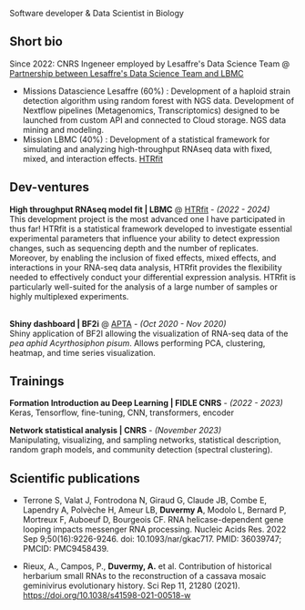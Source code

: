 
Software developer & Data Scientist in Biology <br>

## Short bio

Since 2022: CNRS Ingeneer employed by Lesaffre's Data Science Team @ [Partnership between Lesaffre's Data Science Team and LBMC](https://www.rhone-auvergne.cnrs.fr/fr/cnrsinfo/accelerer-linnovation-dans-le-domaine-de-la-fermentation)
  * Missions Datascience Lesaffre (60%) :
Development of a haploid strain detection algorithm using random forest with NGS data. Development of Nextflow pipelines (Metagenomics, Transcriptomics) designed to be launched from custom API and connected to Cloud storage. 
NGS data mining and modeling.
 * Mission LBMC (40%) : 
Development of a statistical framework for simulating and analyzing high-throughput RNAseq data with fixed, mixed, and interaction effects. [HTRfit](https://htrfit-lbmc-yvertlab-vortex-plasticity-mutation-477701eb488dfd9.gitbiopages.ens-lyon.fr)

## Dev-ventures

**High throughput RNAseq model fit | LBMC** @ [HTRfit](https://htrfit-lbmc-yvertlab-vortex-plasticity-mutation-477701eb488dfd9.gitbiopages.ens-lyon.fr) - _(2022 - 2024)_ <br>
This development project is the most advanced one I have participated in thus far! HTRfit is a statistical framework developed to investigate essential experimental parameters that influence your ability to detect expression changes, such as sequencing depth and the number of replicates. Moreover, by enabling the inclusion of fixed effects, mixed effects, and interactions in your RNA-seq data analysis, HTRfit provides the flexibility needed to effectively conduct your differential expression analysis. HTRfit is particularly well-suited for the analysis of a large number of samples or highly multiplexed experiments.<br><br>

**Shiny dashboard | BF2i** @ [APTA](https://github.com/aduvermy/shiny.git) - _(Oct 2020 - Nov 2020)_ <br>
Shiny application of BF2I allowing the visualization of RNA-seq data of the *pea aphid Acyrthosiphon pisum*. Allows performing PCA, clustering, heatmap, and time series visualization.

## Trainings 

**Formation Introduction au Deep Learning | FIDLE CNRS** - _(2022 - 2023)_ <br>
Keras, Tensorflow, fine-tuning, CNN, transformers, encoder 

**Network statistical analysis | CNRS** - _(November 2023)_ <br>
Manipulating, visualizing, and sampling networks, statistical description, random graph models, and community detection (spectral clustering). 

## Scientific publications

* Terrone S, Valat J, Fontrodona N, Giraud G, Claude JB, Combe E, Lapendry A, Polvèche H, Ameur LB, **Duvermy A**, Modolo L, Bernard P, Mortreux F, Auboeuf D, Bourgeois CF. RNA helicase-dependent gene looping impacts messenger RNA processing. Nucleic Acids Res. 2022 Sep 9;50(16):9226-9246. doi: 10.1093/nar/gkac717. PMID: 36039747; PMCID: PMC9458439.

* Rieux, A., Campos, P., **Duvermy, A.** et al. Contribution of historical herbarium small RNAs to the reconstruction of a cassava mosaic geminivirus evolutionary history. Sci Rep 11, 21280 (2021). https://doi.org/10.1038/s41598-021-00518-w

